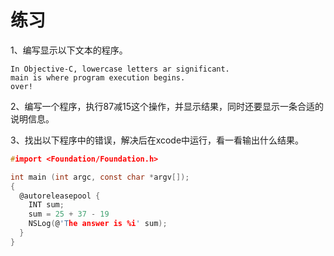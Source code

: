 # 练习

1、编写显示以下文本的程序。

```
In Objective-C, lowercase letters ar significant.
main is where program execution begins.
over!
```

2、编写一个程序，执行87减15这个操作，并显示结果，同时还要显示一条合适的说明信息。

3、找出以下程序中的错误，解决后在xcode中运行，看一看输出什么结果。

``` c
#import <Foundation/Foundation.h>

int main (int argc, const char *argv[]);
{
  @autoreleasepool {
    INT sum;
    sum = 25 + 37 - 19
    NSLog(@'The answer is %i' sum);
  }
}
```